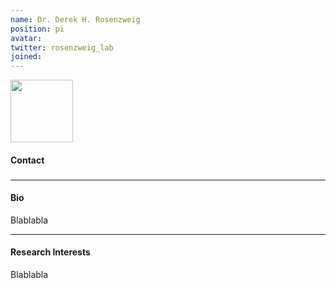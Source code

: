 ```yaml
---
name: Dr. Derek H. Rosenzweig
position: pi
avatar:
twitter: rosenzweig_lab
joined:
---
```


<img width="100" src="{{site.baseurl}}/images/people/{{page.avatar}}" data-action="zoom">

#### Contact

<h3>
<a href="mailto:derek.rosenzweig@mcgill.ca"><i class="fa fa-envelope"></i></a>
<a href="https://twitter.com/rosenzweig_lab"><i class="fa fa-twitter"></i></a>
<a href="https://www.linkedin.com/in/derekrosenzweigphd/"><i class="fa fa-linkedin-square"></i></a>
<a href="https://scholar.google.com/citations?hl=en&user=jUzBxPMAAAAJ"><i class="ai ai-google-scholar-square"></i></a>
</h3>
<hr>

#### Bio

Blablabla


<hr>

#### Research Interests

Blablabla
